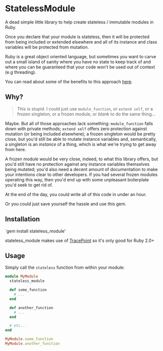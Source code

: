 # StatelessModule

A dead simple little library to help create stateless / immutable modules in Ruby.

Once you declare that your module is stateless, then it will be protected from being included or extended
elsewhere and all of its instance and class variables will be protected from mutation.

Ruby is a great object oriented language, but sometimes you want to carve out a small island of sanity where you have no state to keep track of
and where you can be guaranteed that your code won't be used out of context (e.g threading).

You can read about some of the benefits to this approach <a href="http://stackoverflow.com/questions/844536/advantages-of-stateless-programming" target="_blank">here</a>.

## Why?

> This is stupid. I could just use `module_function`, or `extend self`, or a frozen singleton, or a frozen module, or _blank_ to do the same thing...

Maybe. But all of those approaches lack something: `module_function` falls down with private methods; `extend self` offers zero protection against mutation
(or being included elsewhere); a frozen singleton would be pretty close, but you'd still be able to mutate instance variables and, semantically,
a singleton is an _instance_ of a thing, which is what we're trying to get away from here.

A frozen module would be very close, indeed, to what this library offers, but you'd still have no protection against any instance variables themselves
being mutated; you'd also need a decent amount of documentation to make your intentions clear to other developers. If you had several frozen modules
operating this way, then you'd end up with some unpleasant boilerplate you'd seek to get rid of.

At the end of the day, you could write all of this code in under an hour.

Or you could just save yourself the hassle and use this gem.


## Installation

`gem install stateless_module'

stateless_module makes use of <a href="http://ruby-doc.org/core-2.0.0/TracePoint.html" target="_blank">TracePoint</a> so it's only good for Ruby 2.0+

## Usage

Simply call the `stateless` function from within your module:

```ruby
module MyModule
  stateless_module

  def some_function
    # ...
  end

  def another_function
    # ...
  end

  # etc...
end
```

```ruby
MyModule.some_function
MyModule.another_function
```
